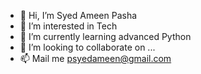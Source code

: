 - 👋 Hi, I’m  Syed Ameen Pasha
- 👀 I’m interested in Tech
- 🌱 I’m currently learning advanced Python
- 💞️ I’m looking to collaborate on ...
- 📫 Mail me psyedameen@gmail.com


<!---
Syedameenp/Syedameenp is a ✨ special ✨ repository because its `README.md` (this file) appears on your GitHub profile.
You can click the Preview link to take a look at your changes.
--->
